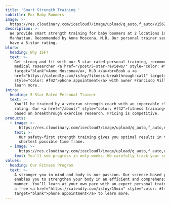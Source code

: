 ```yaml
---
title: 'Smart Strength Training '
subtitle: For Baby Boomers
image: >-
  https://res.cloudinary.com/icecloud7/image/upload/q_auto,f_auto/v1562304023/nyc-personal-trainer_btruio.png
description: >-
  We provide smart strength training for baby boomers at 2 locations in
  Manhattan. Recommended by Anne Moscona, M.D. Our personal trainer services
  have a 5-star rating.
blurb:
  heading: Why ISF?
  text: >-
    Get strong and fit with our 5-star rated personal training, recommended by
    medical researcher <a href="/post/5-star-reviews/" style="color: #f42"
    target="blank">Anne Moscona</a>, M.D.</a><br>Book a <a
    href="https://calendly.com/isfny/fitness-breakthrough-call" target="blank"
    style="color: #f42">phone appointment</a> with owner Francisco Villalobos to
    learn more.
intro:
  heading: 5-Star Rated Personal Trainer
  text: >-
    You'll be trained by a veteran strength coach with an impeccable client
    rating. Our <a href="/about/" style="color: #f42">fitness training</a> is
    based on breakthrough exercise research. Pricing is competitive.
products:
  - image: >-
      https://res.cloudinary.com/icecloud7/image/upload/q_auto,f_auto,e_sharpen/v1562303357/weight-lifting-nyc_cxhx0z.png
    text: >-
      Our safety-first strength training gives you optimal results in the
      shortest possible time frame.
  - image: >-
      https://res.cloudinary.com/icecloud7/image/upload/q_auto,f_auto,e_sharpen/v1562303719/francisco-villalobos-nyc_vpqfft.png
    text: You'll see progress in only weeks. We carefully track your success.
values:
  heading: Our Fitness Program
  text: >-
    A stronger you in mind and body is our passion. Our science-based program
    enables you to strengthen your body in an efficient and comprehensive
    manner. You’ll learn at your own pace with an expert personal trainer. Book
    a free <a href="https://calendly.com/isfny/15min" style="color: #f42"
    target="blank">phone appointment</a> to learn more.
---
```


